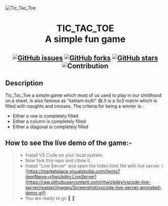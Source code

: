 ![Tic_Tac_Toe](https://user-images.githubusercontent.com/57625616/127051810-01d9eec0-51c9-4a07-9325-aefe22b29692.jpeg)

<h1 align="center"> TIC_TAC_TOE <br/>A simple fun game</h1> 
<!-- ALL-CONTRIBUTORS-BADGE:START - Do not remove or modify this section -->
<!-- ALL-CONTRIBUTORS-BADGE:END -->
 
<h2 align="center">


[![GitHub issues](https://img.shields.io/github/issues/VipulRaj-123/Tic_Tac_Toe?style=plastic)](https://github.com/VipulRaj-123/Tic_Tac_Toe/issues)
[![GitHub forks](https://img.shields.io/github/forks/VipulRaj-123/Tic_Tac_Toe)](https://github.com/VipulRaj-123/Tic_Tac_Toe/network)
[![GitHub stars](https://img.shields.io/github/stars/VipulRaj-123/Tic_Tac_Toe?style=plastic)](https://github.com/VipulRaj-123/Tic_Tac_Toe/stargazers)
![Contribution](https://img.shields.io/badge/Contribution-Welcome-brightgreen)

</h2>

## Description

Tic_Tac_Toe a simple game which most of us used to play in our childhood on a sheet, is also famous as "kattam-kutti" 😅.It is a 3x3 matrix which is filled with noughts and crosses. The criteria for being a winner is :  
* Either a row is completely filled
* Either a column is completely filled
* Either a diagonal is completely filled

## How to see the live demo of the game:-
>-  Install VS Code on your local system.
>-  Now fork this repo and clone it.
>-  Install "Live Server" and open the index.html file with live server. 
![https://marketplace.visualstudio.com/items?itemName=ritwickdey.LiveServer](https://raw.githubusercontent.com/ritwickdey/vscode-live-server/master/images/Screenshot/vscode-live-server-animated-demo.gif)
>-  You are ready to go 🎇 🎇

 
